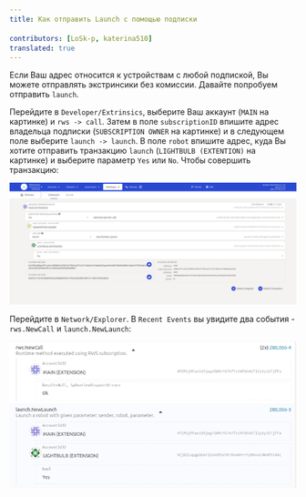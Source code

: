 ```yaml
---
title: Как отправить Launch с помощью подписки
 
contributors: [LoSk-p, katerina510]
translated: true
---
```


Если Ваш адрес относится к устройствам с любой подпиской, Вы можете отправлять экстринсики без комиссии. Давайте попробуем отправить `launch`.

Перейдите в `Developer/Extrinsics`, выберите Ваш аккаунт (`MAIN` на картинке) и `rws -> call`. Затем в поле `subscriptionID` впишите адрес владельца подписки (`SUBSCRIPTION OWNER` на картинке) и в следующем поле выберите `launch -> launch`. В поле `robot` впишите адрес, куда Вы хотите отправить транзакцию `launch` (`LIGHTBULB (EXTENTION)` на картинке) и выберите параметр `Yes` или `No`. Чтобы совершить транзакцию:

![launch](../images/dev-node/launch.png)


Перейдите в `Network/Explorer`. В `Recent Events` вы увидите два события - `rws.NewCall` и `launch.NewLaunch`:

![события](../images/dev-node/events.png)
